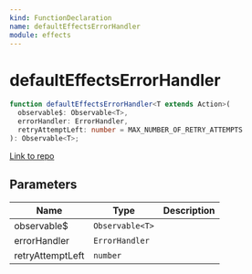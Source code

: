 ```yaml
---
kind: FunctionDeclaration
name: defaultEffectsErrorHandler
module: effects
---
```


# defaultEffectsErrorHandler

```ts
function defaultEffectsErrorHandler<T extends Action>(
  observable$: Observable<T>,
  errorHandler: ErrorHandler,
  retryAttemptLeft: number = MAX_NUMBER_OF_RETRY_ATTEMPTS
): Observable<T>;
```

[Link to repo](https://github.com/ngrx/platform/blob/master/modules/effects/src/effects_error_handler.ts#L13-L32)

## Parameters

| Name             | Type            | Description |
| ---------------- | --------------- | ----------- |
| observable\$     | `Observable<T>` |             |
| errorHandler     | `ErrorHandler`  |             |
| retryAttemptLeft | `number`        |             |
